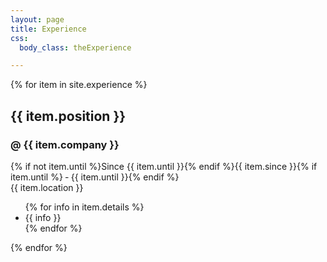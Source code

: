 ```yaml
---
layout: page
title: Experience
css:
  body_class: theExperience

---
```


{% for item in site.experience %}
<div class="card is-fullwidth">

<nav class="level card-header">
  <div class="level-left">
    <div class="level-item">
      <h2 class="title is-3">{{ item.position }}</h2>
      <h3 class="subtitle is-6"> @ {{ item.company }}</h3>
    </div>
  </div>
  <div class="level-right">
    <div class="level-item has-text-right">
      <div class="is-6">{% if not item.until %}Since {{ item.until }}{% endif %}{{ item.since }}{% if item.until %} &dash; {{ item.until }}{% endif %}</div>
      <div class="is-6">{{ item.location }}</div>
    </div>
  </div>
</nav><!-- .card-header -->
  
<div class="card-content">
  <ul class="content position-details">
{% for info in item.details %}
    <li>{{ info }}</li>
{% endfor %}
  </ul>
</div><!-- .card-content -->

</div><!-- .card -->
{% endfor %}
